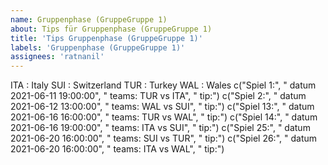 ```yaml
---
name: Gruppenphase (GruppeGruppe 1)
about: Tips für Gruppenphase (GruppeGruppe 1)
title: 'Tips Gruppenphase (GruppeGruppe 1)'
labels: 'Gruppenphase (GruppeGruppe 1)'
assignees: 'ratnanil'
---
```

ITA :  Italy
SUI :  Switzerland
TUR :  Turkey
WAL :  Wales
c("Spiel 1:", "   datum 2021-06-11 19:00:00", "   teams: TUR vs ITA", "   tip:")
c("Spiel 2:", "   datum 2021-06-12 13:00:00", "   teams: WAL vs SUI", "   tip:")
c("Spiel 13:", "   datum 2021-06-16 16:00:00", "   teams: TUR vs WAL", "   tip:")
c("Spiel 14:", "   datum 2021-06-16 19:00:00", "   teams: ITA vs SUI", "   tip:")
c("Spiel 25:", "   datum 2021-06-20 16:00:00", "   teams: SUI vs TUR", "   tip:")
c("Spiel 26:", "   datum 2021-06-20 16:00:00", "   teams: ITA vs WAL", "   tip:")
